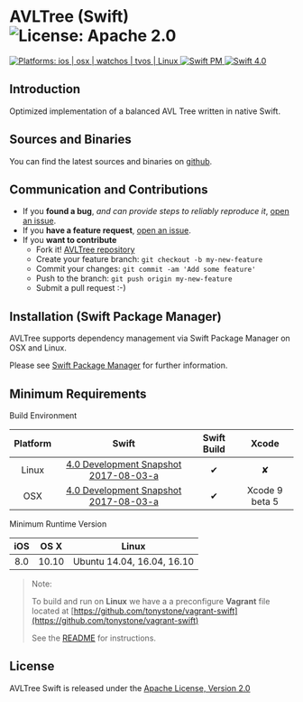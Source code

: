 # AVLTree (Swift) ![License: Apache 2.0](https://img.shields.io/badge/License-Apache%202.0-lightgray.svg?style=flat)

<a href="https://github.com/tonystone/avltree-swift/" target="_blank">
    <img src="https://img.shields.io/badge/Platforms-ios%20%7C%20osx%20%7C%20watchos%20%7C%20tvos%20%7C%20linux%20-lightgray.svg?style=flat" alt="Platforms: ios | osx | watchos | tvos | Linux">
</a>
<a href="https://github.com/tonystone/avltree-swift/" target="_blank">
    <img src="https://img.shields.io/badge/Compatible-Swift%20PM-lightgray.svg?style=flat" alt="Swift PM">
</a>
<a href="https://github.com/tonystone/avltree-swift/" target="_blank">
   <img src="https://img.shields.io/badge/Swift-4.0-orange.svg?style=flat" alt="Swift 4.0">
</a>

## Introduction

Optimized implementation of a balanced AVL Tree written in native Swift.

## Sources and Binaries

You can find the latest sources and binaries on [github](https://github.com/tonystone/avltree-swift).

## Communication and Contributions

- If you **found a bug**, _and can provide steps to reliably reproduce it_, [open an issue](https://github.com/tonystone/avltree-swift/issues).
- If you **have a feature request**, [open an issue](https://github.com/tonystone/avltree-swift/issues).
- If you **want to contribute**
   - Fork it! [AVLTree repository](https://github.com/tonystone/avltree-swift)
   - Create your feature branch: `git checkout -b my-new-feature`
   - Commit your changes: `git commit -am 'Add some feature'`
   - Push to the branch: `git push origin my-new-feature`
   - Submit a pull request :-)

## Installation (Swift Package Manager)

AVLTree  supports dependency management via Swift Package Manager on OSX and Linux.

Please see [Swift Package Manager](https://swift.org/package-manager/#conceptual-overview) for further information.

## Minimum Requirements

Build Environment

| Platform | Swift | Swift Build | Xcode |
|:--------:|:-----:|:----------:|:------:|
| Linux    | [4.0 Development Snapshot 2017-08-03-a](https://swift.org/builds/development/ubuntu1610/swift-DEVELOPMENT-SNAPSHOT-2017-08-03-a/swift-DEVELOPMENT-SNAPSHOT-2017-08-03-a-ubuntu16.10.tar.gz) | &#x2714; | &#x2718; |
| OSX      | [4.0 Development Snapshot 2017-08-03-a](https://swift.org/builds/development/ubuntu1610/swift-DEVELOPMENT-SNAPSHOT-2017-08-03-a/swift-DEVELOPMENT-SNAPSHOT-2017-08-03-a-ubuntu16.10.tar.gz) | &#x2714; | Xcode 9 beta 5 |

Minimum Runtime Version

| iOS |  OS X | Linux |
|:---:|:-----:|:------------:|
| 8.0 | 10.10 | Ubuntu 14.04, 16.04, 16.10 |

> Note:
>
> To build and run on **Linux** we have a a preconfigure **Vagrant** file located at [https://github.com/tonystone/vagrant-swift](https://github.com/tonystone/vagrant-swift)
>
> See the [README](https://github.com/tonystone/vagrant-swift/blob/master/README.md) for instructions.
> 

## License

AVLTree Swift is released under the [Apache License, Version 2.0](http://www.apache.org/licenses/LICENSE-2.0.html)
